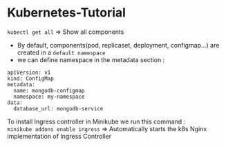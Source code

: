 # Kubernetes-Tutorial

``kubectl get all`` => Show all components

- By default, components(pod, replicaset, deployment, configmap...) are created in a ``default namespace``
- we can define namespace in the metadata section : 
```
apiVersion: v1
kind: ConfigMap
metadata:
  name: mongodb-configmap
  namespace: my-namespace
data:
  database_url: mongodb-service

```

To install Ingress controller in Minikube we run this command :  
`minikube addons enable ingress` => Automatically starts the k8s Nginx implementation of Ingress Controller